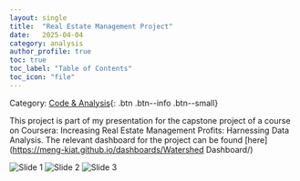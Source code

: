 ```yaml
---
layout: single
title:  "Real Estate Management Project"
date:   2025-04-04
category: analysis
author_profile: true
toc: true
toc_label: "Table of Contents"
toc_icon: "file"
---
```

Category: [Code & Analysis](https://meng-kiat.github.io/analysis/){: .btn .btn--info .btn--small}

This project is part of my presentation for the capstone project of a course on Coursera: Increasing Real Estate Management Profits: Harnessing Data Analysis. The relevant dashboard for the project can be found [here](https://meng-kiat.github.io/dashboards/Watershed Dashboard/)

![Slide 1](/assets/images/proposal/slide3.png)
![Slide 2](/assets/images/proposal/slide4.png)
![Slide 3](/assets/images/proposal/slide5.png)